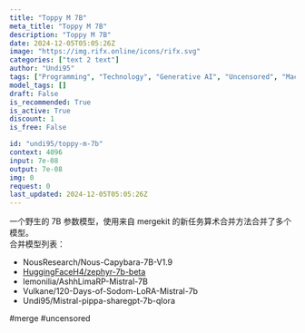 ```yaml
---
title: "Toppy M 7B"
meta_title: "Toppy M 7B"
description: "Toppy M 7B"
date: 2024-12-05T05:05:26Z
image: "https://img.rifx.online/icons/rifx.svg"
categories: ["text 2 text"]
author: "Undi95"
tags: ["Programming", "Technology", "Generative AI", "Uncensored", "Machine Learning"]
model_tags: []
draft: False
is_recommended: True
is_active: True
discount: 1
is_free: False

id: "undi95/toppy-m-7b"
context: 4096
input: 7e-08
output: 7e-08
img: 0
request: 0
last_updated: 2024-12-05T05:05:26Z
---
```


一个野生的 7B 参数模型，使用来自 mergekit 的新任务算术合并方法合并了多个模型。  
合并模型列表：  
- NousResearch/Nous-Capybara-7B-V1.9  
- [HuggingFaceH4/zephyr-7b-beta](/huggingfaceh4/zephyr-7b-beta)  
- lemonilia/AshhLimaRP-Mistral-7B  
- Vulkane/120-Days-of-Sodom-LoRA-Mistral-7b  
- Undi95/Mistral-pippa-sharegpt-7b-qlora  

#merge #uncensored  

